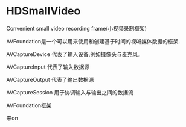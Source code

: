 # HDSmallVideo
Convenient small video recording frame(小视频录制框架)

AVFoundation是一个可以用来使用和创建基于时间的视听媒体数据的框架.

AVCaptureDevice 代表了输入设备,例如摄像头与麦克风。

AVCaptureInput 代表了输入数据源

AVCaptureOutput 代表了输出数据源

AVCaptureSession 用于协调输入与输出之间的数据流

AVFoundation框架

来on
